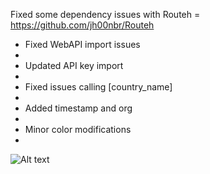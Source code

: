 Fixed some dependency issues with Routeh = https://github.com/jh00nbr/Routeh

- Fixed WebAPI import issues
- 
- Updated API key import
- 
- Fixed issues calling [country_name]
- 
- Added timestamp and org 
- 
- Minor color modifications
- 
![Alt text](https://lh3.googleusercontent.com/ebQxh7R7wBnCFVf5qtYD8gRboffzzJaVQy3ZYtkHm3C9ZVpNOnMnFYcSWCMvflr1ZQnkv2TJ2NyHgXj89llpOfKQdCOLLfOLlAo51uiyyaRvvLOoPn83EY_TJZXfb8ixPOIGe01fR0cbTRaPkmG07Qw5WtWBSL5ac6_-Pk6qeQGkunfWNgl6WS__jJ9XVkUCLmBWleJYHOI5bDE84LYqFbydZo7p-uuD8S7UK5JEdP7GM8lou42nqjp9kpy24dt0-ZBXgK-F93R69pCfCzXaB9Ntc5evbNh8QfrpbcGSil96qTbPxCSRzhVMyVpb2raXqPiRG52l1ipbREmhwWNn6wZ4_Xh9CHv1gBBTDx-YDJgfT48UN0YHxVM4mHH8yFbDqzreIhABxIQanNS4zVA7v2s8v0M-QYelVmfqf5rF4xwz5QgeHnFdfs37P_oMCuWAY9bDEBhODBg7SgjJe6bJAgNuEXf9rl1dSTthMI1SGQjuOcwN3JJ1w8erSs7Vq8alp9NsBkjwRhJtzpPTTDsb7dJKGzyDFl9t6PEPtTR0sj3xipY5W-hV6b7E_xiEPKgxoF-o=w804-h660-no "Main screen")

